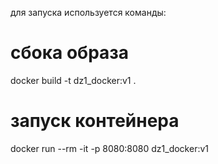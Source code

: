 для запуска используется команды:
# сбока образа
docker build -t dz1_docker:v1 .
# запуск контейнера
docker run --rm -it  -p 8080:8080 dz1_docker:v1 


